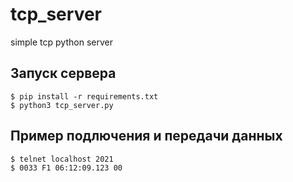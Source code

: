 # tcp_server
simple tcp python server

## Запуск сервера
```
$ pip install -r requirements.txt
$ python3 tcp_server.py
```

## Пример подлючения и передачи данных
```
$ telnet localhost 2021
$ 0033 F1 06:12:09.123 00
```
